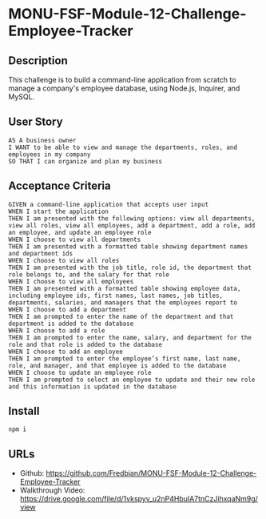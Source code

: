 # MONU-FSF-Module-12-Challenge-Employee-Tracker

## Description
This challenge is to build a command-line application from scratch to manage a company's employee database, using Node.js, Inquirer, and MySQL.

## User Story
```
AS A business owner
I WANT to be able to view and manage the departments, roles, and employees in my company
SO THAT I can organize and plan my business
```

## Acceptance Criteria
```
GIVEN a command-line application that accepts user input
WHEN I start the application
THEN I am presented with the following options: view all departments, view all roles, view all employees, add a department, add a role, add an employee, and update an employee role
WHEN I choose to view all departments
THEN I am presented with a formatted table showing department names and department ids
WHEN I choose to view all roles
THEN I am presented with the job title, role id, the department that role belongs to, and the salary for that role
WHEN I choose to view all employees
THEN I am presented with a formatted table showing employee data, including employee ids, first names, last names, job titles, departments, salaries, and managers that the employees report to
WHEN I choose to add a department
THEN I am prompted to enter the name of the department and that department is added to the database
WHEN I choose to add a role
THEN I am prompted to enter the name, salary, and department for the role and that role is added to the database
WHEN I choose to add an employee
THEN I am prompted to enter the employee’s first name, last name, role, and manager, and that employee is added to the database
WHEN I choose to update an employee role
THEN I am prompted to select an employee to update and their new role and this information is updated in the database
```

## Install
```
npm i
```

## URLs
* Github: https://github.com/Fredbian/MONU-FSF-Module-12-Challenge-Employee-Tracker 
* Walkthrough Video: https://drive.google.com/file/d/1vkspyv_u2nP4HbuIA7tnCzJihxqaNm9g/view 
